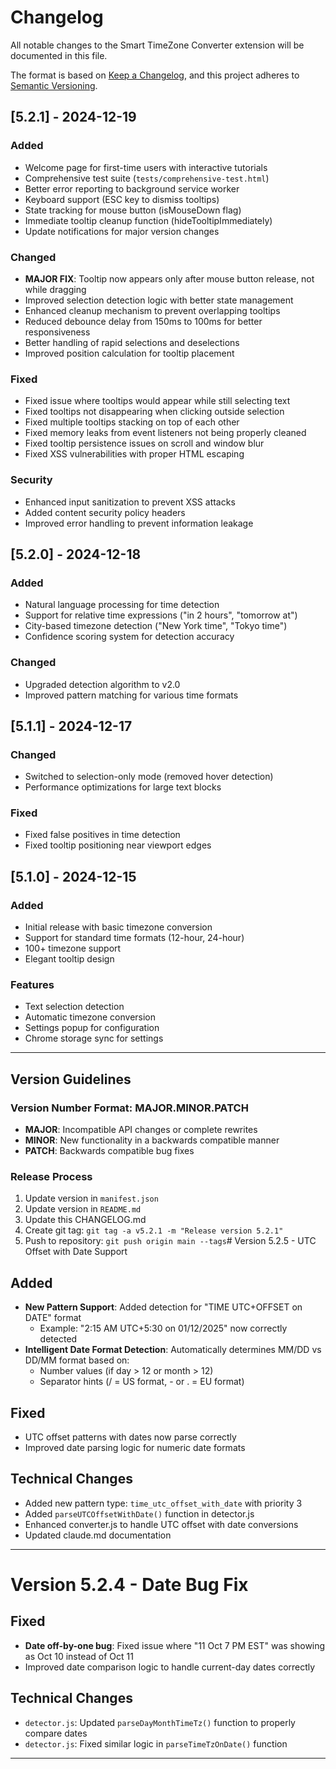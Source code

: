 # Changelog

All notable changes to the Smart TimeZone Converter extension will be documented in this file.

The format is based on [Keep a Changelog](https://keepachangelog.com/en/1.0.0/),
and this project adheres to [Semantic Versioning](https://semver.org/spec/v2.0.0.html).

## [5.2.1] - 2024-12-19

### Added
- Welcome page for first-time users with interactive tutorials
- Comprehensive test suite (`tests/comprehensive-test.html`)
- Better error reporting to background service worker
- Keyboard support (ESC key to dismiss tooltips)
- State tracking for mouse button (isMouseDown flag)
- Immediate tooltip cleanup function (hideTooltipImmediately)
- Update notifications for major version changes

### Changed
- **MAJOR FIX**: Tooltip now appears only after mouse button release, not while dragging
- Improved selection detection logic with better state management
- Enhanced cleanup mechanism to prevent overlapping tooltips
- Reduced debounce delay from 150ms to 100ms for better responsiveness
- Better handling of rapid selections and deselections
- Improved position calculation for tooltip placement

### Fixed
- Fixed issue where tooltips would appear while still selecting text
- Fixed tooltips not disappearing when clicking outside selection
- Fixed multiple tooltips stacking on top of each other
- Fixed memory leaks from event listeners not being properly cleaned
- Fixed tooltip persistence issues on scroll and window blur
- Fixed XSS vulnerabilities with proper HTML escaping

### Security
- Enhanced input sanitization to prevent XSS attacks
- Added content security policy headers
- Improved error handling to prevent information leakage

## [5.2.0] - 2024-12-18

### Added
- Natural language processing for time detection
- Support for relative time expressions ("in 2 hours", "tomorrow at")
- City-based timezone detection ("New York time", "Tokyo time")
- Confidence scoring system for detection accuracy

### Changed
- Upgraded detection algorithm to v2.0
- Improved pattern matching for various time formats

## [5.1.1] - 2024-12-17

### Changed
- Switched to selection-only mode (removed hover detection)
- Performance optimizations for large text blocks

### Fixed
- Fixed false positives in time detection
- Fixed tooltip positioning near viewport edges

## [5.1.0] - 2024-12-15

### Added
- Initial release with basic timezone conversion
- Support for standard time formats (12-hour, 24-hour)
- 100+ timezone support
- Elegant tooltip design

### Features
- Text selection detection
- Automatic timezone conversion
- Settings popup for configuration
- Chrome storage sync for settings

---

## Version Guidelines

### Version Number Format: MAJOR.MINOR.PATCH

- **MAJOR**: Incompatible API changes or complete rewrites
- **MINOR**: New functionality in a backwards compatible manner
- **PATCH**: Backwards compatible bug fixes

### Release Process
1. Update version in `manifest.json`
2. Update version in `README.md`
3. Update this CHANGELOG.md
4. Create git tag: `git tag -a v5.2.1 -m "Release version 5.2.1"`
5. Push to repository: `git push origin main --tags`# Version 5.2.5 - UTC Offset with Date Support

## Added
- **New Pattern Support**: Added detection for "TIME UTC+OFFSET on DATE" format
  - Example: "2:15 AM UTC+5:30 on 01/12/2025" now correctly detected
- **Intelligent Date Format Detection**: Automatically determines MM/DD vs DD/MM format based on:
  - Number values (if day > 12 or month > 12)
  - Separator hints (/ = US format, - or . = EU format)

## Fixed
- UTC offset patterns with dates now parse correctly
- Improved date parsing logic for numeric date formats

## Technical Changes
- Added new pattern type: `time_utc_offset_with_date` with priority 3
- Added `parseUTCOffsetWithDate()` function in detector.js
- Enhanced converter.js to handle UTC offset with date conversions
- Updated claude.md documentation

---

# Version 5.2.4 - Date Bug Fix

## Fixed
- **Date off-by-one bug**: Fixed issue where "11 Oct 7 PM EST" was showing as Oct 10 instead of Oct 11
- Improved date comparison logic to handle current-day dates correctly

## Technical Changes
- `detector.js`: Updated `parseDayMonthTimeTz()` function to properly compare dates
- `detector.js`: Fixed similar logic in `parseTimeTzOnDate()` function

---

